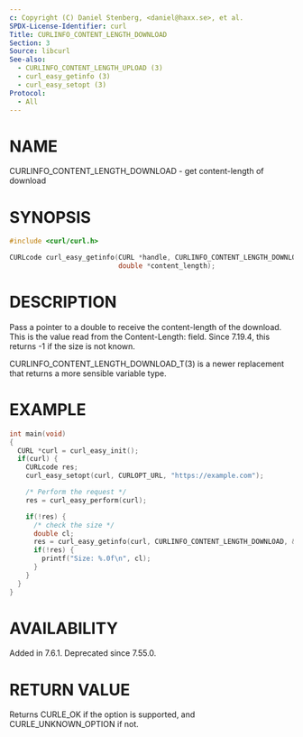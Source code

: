 ```yaml
---
c: Copyright (C) Daniel Stenberg, <daniel@haxx.se>, et al.
SPDX-License-Identifier: curl
Title: CURLINFO_CONTENT_LENGTH_DOWNLOAD
Section: 3
Source: libcurl
See-also:
  - CURLINFO_CONTENT_LENGTH_UPLOAD (3)
  - curl_easy_getinfo (3)
  - curl_easy_setopt (3)
Protocol:
  - All
---
```


# NAME

CURLINFO_CONTENT_LENGTH_DOWNLOAD - get content-length of download

# SYNOPSIS

~~~c
#include <curl/curl.h>

CURLcode curl_easy_getinfo(CURL *handle, CURLINFO_CONTENT_LENGTH_DOWNLOAD,
                           double *content_length);
~~~

# DESCRIPTION

Pass a pointer to a double to receive the content-length of the download. This
is the value read from the Content-Length: field. Since 7.19.4, this returns
-1 if the size is not known.

CURLINFO_CONTENT_LENGTH_DOWNLOAD_T(3) is a newer replacement that returns a more
sensible variable type.

# EXAMPLE

~~~c
int main(void)
{
  CURL *curl = curl_easy_init();
  if(curl) {
    CURLcode res;
    curl_easy_setopt(curl, CURLOPT_URL, "https://example.com");

    /* Perform the request */
    res = curl_easy_perform(curl);

    if(!res) {
      /* check the size */
      double cl;
      res = curl_easy_getinfo(curl, CURLINFO_CONTENT_LENGTH_DOWNLOAD, &cl);
      if(!res) {
        printf("Size: %.0f\n", cl);
      }
    }
  }
}
~~~

# AVAILABILITY

Added in 7.6.1. Deprecated since 7.55.0.

# RETURN VALUE

Returns CURLE_OK if the option is supported, and CURLE_UNKNOWN_OPTION if not.
